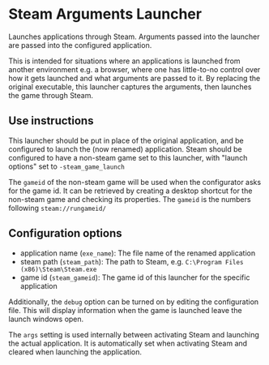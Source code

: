 # Steam Arguments Launcher

Launches applications through Steam. Arguments passed into the launcher are passed into the configured application.

This is intended for situations where an applications is launched from another
environment e.g. a browser, where one has little-to-no control over how it gets
launched and what arguments are passed to it. By replacing the original executable,
this launcher captures the arguments, then launches the game through Steam.

## Use instructions

This launcher should be put in place of the original application, and be configured to launch the
(now renamed) application. Steam should be configured to have a non-steam game set to
this launcher, with "launch options" set to `-steam_game_launch`

The `gameid` of the non-steam game will be used when the configurator asks for
the game id. It can be retrieved by creating a desktop shortcut for the non-steam
game and checking its properties. The `gameid` is the numbers following `steam://rungameid/`

## Configuration options

* application name (`exe_name`): The file name of the renamed application
* steam path (`steam_path`): The path to Steam, e.g. `C:\Program Files (x86)\Steam\Steam.exe`
* game id (`steam_gameid`): The game id of this launcher for the specific application

Additionally, the `debug` option can be turned on by editing the configuration file.
This will display information when the game is launched leave the launch windows open.

The `args` setting is used internally between activating Steam and launching the
actual application. It is automatically set when activating Steam and cleared
when launching the application.
